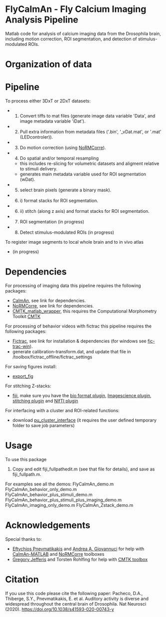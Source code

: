 # FlyCaImAn - Fly Calcium Imaging Analysis Pipeline

Matlab code for analysis of calcium imaging data from the Drosophila brain, including motion correction, ROI segmentation, and detection of stimulus-modulated ROIs.

# Organization of data

# Pipeline
To process either 3DxT or 2DxT datasets:
- 1) Convert tiffs to mat files (generate image data variable 'Data', and image metadata variable 'iDat').
- 2) Pull extra information from metadata files ('.bin', '_vDat.mat', or '.mat' (LEDcontroler)).
- 3) Do motion correction (using [NoRMCorre](https://github.com/flatironinstitute/NoRMCorre)).
- 4) Do spatial and/or temporal resampling
    - this includes re-slicing for volumetric datasets and aligment relative to stimuli delivery.
    - generates main metadata variable used for ROI segmentation (wDat).
- 5) select brain pixels (generate a binary mask).
- 6) i) format stacks for ROI segmentation.
- 6) ii) stitch (along z axis) and format stacks for ROI segmentation.
- 7) ROI segmentation (in progress)
- 8) Detect stimulus-modulated ROIs (in progress)

To register image segments to local whole brain and to in vivo atlas
- (in progress)

# Dependencies

For processing of imaging data this pipeline requires the following packages:
- [CaImAn](https://github.com/flatironinstitute/CaImAn-MATLAB), see link for dependencies.
- [NoRMCorre](https://github.com/flatironinstitute/NoRMCorre), see link for dependencies.
- [CMTK_matlab_wrapper](https://github.com/dpacheco0921/CMTK_matlab_wrapper), this requires the Computational Morphometry Toolkit [CMTK](https://www.nitrc.org/projects/cmtk)

For processing of behavior videos with fictrac this pipeline requires the following packages:
- [Fictrac](http://rjdmoore.net/fictrac/), see link for installation & dependencies (for windows see [fic-trac-win](https://github.com/murthylab/fic-trac-win)).
- generate calibration-transform.dat, and update that file in /toolbox/fictrac_offline/fictrac_settings

For saving figures install:
- [export_fig](https://github.com/altmany/export_fig)

For stitching Z-stacks:
- [fiji](https://imagej.net/Fiji/Downloads), make sure you have the [bio format plugin](https://imagej.net/Bio-Formats), [Imagescience plugin](https://imagej.net/Imagescience), [stitching plugin](https://imagej.net/Image_Stitching) and [NIfTI plugin](https://imagej.nih.gov/ij/plugins/nifti.html)

For interfacing with a cluster and ROI-related functions:
- download [pu_cluster_interface](https://github.com/dpacheco0921/pu_cluster_interface) (it requires the user defined temporary folder to save job parameters)

# Usage

To use this package
1) Copy and edit fiji_fullpathedit.m (see that file for details), and save as fiji_fullpath.m.

For examples see all the demos:
FlyCaImAn_demo.m
FlyCaImAn_behavior_only_demo.m
FlyCaImAn_behavior_plus_stimuli_demo.m
FlyCaImAn_behavior_plus_stimuli_plus_imaging_demo.m
FlyCaImAn_imaging_only_demo.m
FlyCaImAn_Zstack_demo.m

# Acknowledgements

Special thanks to:
- [Eftychios Pnevmatikakis](https://github.com/epnev) and [Andrea A. Giovannuci](https://github.com/agiovann) for help with [CaImAn-MATLAB](https://github.com/flatironinstitute/CaImAn-MATLAB) and [NoRMCorre](https://github.com/flatironinstitute/NoRMCorre) toolboxes
- [Gregory Jefferis](https://github.com/jefferis) and Torsten Rohlfing for help with [CMTK toolbox](https://www.nitrc.org/projects/cmtk)

# Citation

If you use this code please cite the following paper:
Pacheco, D.A., Thiberge, S.Y., Pnevmatikakis, E. et al. Auditory activity is diverse and widespread throughout the central brain of Drosophila. Nat Neurosci (2020). https://doi.org/10.1038/s41593-020-00743-y
